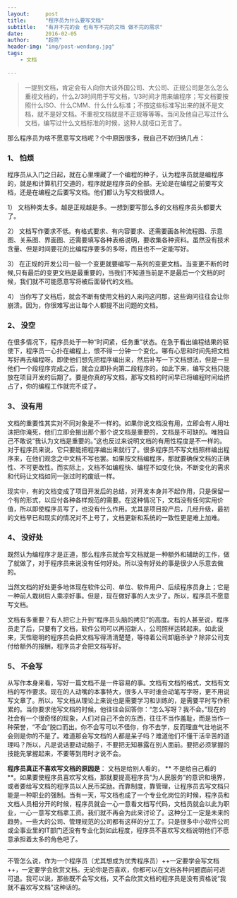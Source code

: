 ```yaml
---
layout:     post
title:      "程序员为什么要写文档"
subtitle:   "有开不完的会 也有写不完的文档 做不完的需求"
date:       2016-02-05
author:     "超亮"
header-img: "img/post-wendang.jpg"
tags:
    - 文档
     
---
```


 

>一提到文档，肯定会有人向你大谈外国公司、大公司、正规公司是怎么怎么重视文档的，什么2/3时间用于写文档，1/3时间才用来编程序；写文档要按照什么ISO、什么CMM、什么什么标准；不按这些标准写出来的就不是文档，就不是好文档。不重视文档就是不正规等等等。当问及他自己写过什么文档，编写过什么文档标准的时候，这种人就哑口无言了。

那么程序员为啥不愿意写文档呢？个中原因很多，我自己不妨归纳几点：

### 1、   怕烦

程序员从入门之日起，就在心里埋藏了一个编程的种子，认为程序员就是编程序的，就是和计算机打交道的，程序就是程序员的全部。无论是在编程之前要写文档，还是在编程之后要写文档。他们都认为写文档很烦人。

1） 文档种类太多。越是正规越是多。一想到要写那么多的文档程序员头都要大了。

2） 文档写作要求不低。有格式要求、有内容要求、还需要画各种流程图、示意图、关系图、界面图、还需要填写各种表格说明，要收集各种资料。虽然没有技术含量、但是时间要花的比编程序要多的多呀，而且也不一定能写好。

3） 在正规的开发公司一般一个变更就要编写一系列的变更文档。当变更不断的时候,只有最后的变更文档是最重要的，当我们不知道当前是不是最后一个文档的时候，我们就不可能愿意写将被后面替代的文档。

4） 当你写了文档后，就会不断有使用文档的人来问这问那，这些询问往往会让你崩溃。因为，你很难写出让每个人都提不出问题的文档。

### 2、   没空

   在很多情况下，程序员处于一种“时间紧，任务重”状态。在急于看出编程结果的驱使下，程序员一心扑在编程上，恨不得一分钟一个变化。哪有心思和时间先把文档写好再去编程呀。即使他们想先把程序编出来，然后补写一下文档想法，但是一旦他们一个段程序完成之后，就会立即扑向第二段程序的。如此下来，编写文档只能放在项目开发的后期了。要是你真的写文档，那写文档的时间早已将编程时间给挤占了，你的编程工作就完不成了。

### 3、   没有用

文档的重要性其实对不同对象是不一样的。如果你说文档没有用，立即会有人用吐沫把你淹死，他们立即会搬出那个那个说文档是重要的，文档是不可缺的。唯独自己不敢说“我认为文档是重要的。”这也反过来说明文档的有用性程度是不一样的。对于程序员来说，它只要能把程序编出来就行了。很多程序员不写文档照样编出程序来，在他们观念之中文档不写也罢。如果按文档编程序，那就要确保文档的正确性、不可更改性。而实际上，文档不如编程快、编程不如变化快，不断变化的需求和代码让文档如同一张过时的废纸一样。

现实中，有的文档变成了项目开发后的总结，对开发本身并不起作用，只是保留一个有的形式，以应付各种各样规范的需要。在这种情况下，文档没有任何实用价值，所以即使程序员写了，也没有什么作用。尤其是项目投产后，几经升级，最初的文档早已和现实的情况对不上号了，文档更新和系统的一致性更是难上加难。

 

### 4、   没好处

既然认为编程序才是正道，那么程序员就会写文档就是一种额外和辅助的工作，做了就做了，对于程序员来说没有任何好处。所以没有好处的事是很少人乐意去做的。

当然文档的好处更多地体现在软件公司、单位、软件用户、后续程序员身上；它是一种前人栽树后人乘凉好事。但是，现在做好事的人太少了。所以，程序员不愿意写文档。

文档有多重要？有人把它上升到“程序员头脑的拷贝”的高度。有的人甚至说，程序员走了后，只要有了文档，软件公司可以再招新人，公司照样运转起来。如此说来，天性聪明的程序员会把文档写得清清楚楚，等待着公司卸磨杀驴？除非公司支付给额外的报酬，程序员才会把文档写好。

### 5、 不会写

从写作本身来看，写好一篇文档不是一件容易的事。文档有文档的格式，文档有文档的写作要求。现在的人动嘴的本事特大，很多人平时谁会动笔写字呀，更不用说写文章了。所以，写文档从理论上来说也是需要学习和训练的，是需要平时写作积累的。当你要求他写文档的时候，他往往会回答你：“怎么写呀？我不会。”现在的社会有一个很奇怪的现象，人们对自己不会的东西，往往不当作羞耻，而是当作一种荣誉，“不会”脱口而出。你不会写可以不怪你，你不去学，反而理直气壮地说不会则是你的不是了。难道那会写文档的人都是呆子吗？难道他们不懂干活辛苦的道理吗？所以，凡是说话要动动脑子，不要把无知暴露在别人面前。要把必须掌握的技能先掌握起来，不要等到用时才说不会。

 


**程序员真正不喜欢写文档的原因是**： 文档是给别人看的， ** 不是给自己看的 **。如果要使程序员喜欢写文档，那就要提高程序员“为人民服务”的意识和境界，或者要给写文档的程序员以人民币奖励。而靠制度，靠管理，让程序员去写文档只能是一种职业的强制。当有一天，写文档也成了一个专业化岗位的时候，程序员和文档人员相分开的时候，程序员就会一心一意看文档写代码，文档员就会以此为职业，一心一意写文档拿工资。我们就不再会为此来讨论了。这种分工一定是未来的趋势。一些大的公司、管理规范的公司都有这样的分工了。只是很多中小软件公司或企事业里的IT部门还没有专业化到如此程度，程序员不喜欢写文档说明他们不愿意承担着太多的角色吧了。

 


---
  不管怎么说，作为一个程序员（尤其想成为优秀程序员）++一定要学会写文档++，一定要学会欣赏文档。无论你是否喜欢，你都可以在文档各种问题面前可进可退。我可以说，那些既不会写文档，又不会欣赏文档的程序员是没有资格说“我就不喜欢写文档”这种话的。